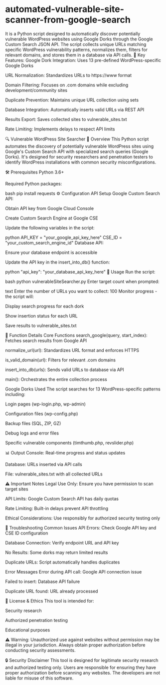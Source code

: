 # automated-vulnerable-site-scanner-from-google-search
It is a Python script designed to automatically discover potentially vulnerable WordPress websites using Google Dorks through the Google Custom Search JSON API. The script collects unique URLs matching specific WordPress vulnerability patterns, normalizes them, filters for relevant domains, and stores them in a database via API calls.
🎯 Key Features:
Google Dork Integration: Uses 13 pre-defined WordPress-specific Google Dorks

URL Normalization: Standardizes URLs to https://www format

Domain Filtering: Focuses on .com domains while excluding development/community sites

Duplicate Prevention: Maintains unique URL collection using sets

Database Integration: Automatically inserts valid URLs via REST API

Results Export: Saves collected sites to vulnerable_sites.txt

Rate Limiting: Implements delays to respect API limits

🔍 Vulnerable WordPress Site Searcher
📖 Overview
This Python script automates the discovery of potentially vulnerable WordPress sites using Google's Custom Search API with specialized search queries (Google Dorks). It's designed for security researchers and penetration testers to identify WordPress installations with common security misconfigurations.

🛠️ Prerequisites
Python 3.6+

Required Python packages:

bash
pip install requests
⚙️ Configuration
API Setup
Google Custom Search API:

Obtain API key from Google Cloud Console

Create Custom Search Engine at Google CSE

Update the following variables in the script:

python
API_KEY = "your_google_api_key_here"
CSE_ID = "your_custom_search_engine_id"
Database API:

Ensure your database endpoint is accessible

Update the API key in the insert_into_db() function:

python
"api_key": "your_database_api_key_here"
🚀 Usage
Run the script:

bash
python vulnerableSiteSearcher.py
Enter target count when prompted:

text
Enter the number of URLs you want to collect: 100
Monitor progress - the script will:

Display search progress for each dork

Show insertion status for each URL

Save results to vulnerable_sites.txt

🔧 Function Details
Core Functions
search_google(query, start_index): Fetches search results from Google API

normalize_url(url): Standardizes URL format and enforces HTTPS

is_valid_domain(url): Filters for relevant .com domains

insert_into_db(urls): Sends valid URLs to database via API

main(): Orchestrates the entire collection process

Google Dorks Used
The script searches for 13 WordPress-specific patterns including:

Login pages (wp-login.php, wp-admin)

Configuration files (wp-config.php)

Backup files (SQL, ZIP, GZ)

Debug logs and error files

Specific vulnerable components (timthumb.php, revslider.php)

📊 Output
Console: Real-time progress and status updates

Database: URLs inserted via API calls

File: vulnerable_sites.txt with all collected URLs

⚠️ Important Notes
Legal Use Only: Ensure you have permission to scan target sites

API Limits: Google Custom Search API has daily quotas

Rate Limiting: Built-in delays prevent API throttling

Ethical Considerations: Use responsibly for authorized security testing only

🐛 Troubleshooting
Common Issues
API Errors: Check Google API key and CSE ID configuration

Database Connection: Verify endpoint URL and API key

No Results: Some dorks may return limited results

Duplicate URLs: Script automatically handles duplicates

Error Messages
Error during API call: Google API connection issue

Failed to insert: Database API failure

Duplicate URL found: URL already processed

📝 License & Ethics
This tool is intended for:

Security research

Authorized penetration testing

Educational purposes

⚠️ Warning: Unauthorized use against websites without permission may be illegal in your jurisdiction. Always obtain proper authorization before conducting security assessments.

🔒 Security Disclaimer
This tool is designed for legitimate security research and authorized testing only. Users are responsible for ensuring they have proper authorization before scanning any websites. The developers are not liable for misuse of this software.

